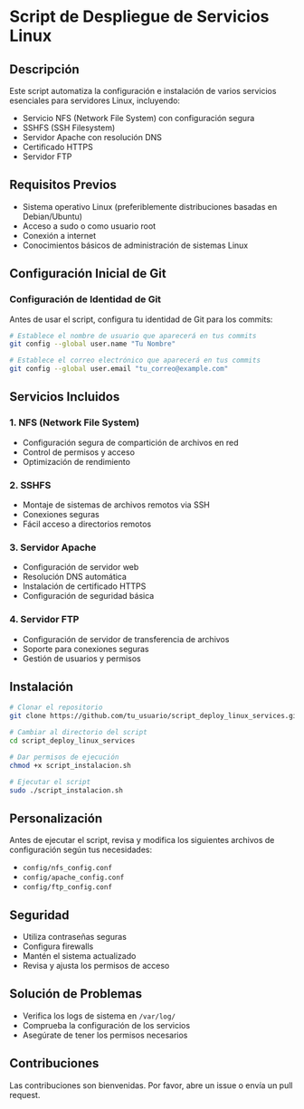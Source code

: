 # Script de Despliegue de Servicios Linux

## Descripción
Este script automatiza la configuración e instalación de varios servicios esenciales para servidores Linux, incluyendo:
- Servicio NFS (Network File System) con configuración segura
- SSHFS (SSH Filesystem)
- Servidor Apache con resolución DNS 
- Certificado HTTPS
- Servidor FTP

## Requisitos Previos
- Sistema operativo Linux (preferiblemente distribuciones basadas en Debian/Ubuntu)
- Acceso a sudo o como usuario root
- Conexión a internet
- Conocimientos básicos de administración de sistemas Linux

## Configuración Inicial de Git

### Configuración de Identidad de Git
Antes de usar el script, configura tu identidad de Git para los commits:

```bash
# Establece el nombre de usuario que aparecerá en tus commits
git config --global user.name "Tu Nombre"

# Establece el correo electrónico que aparecerá en tus commits
git config --global user.email "tu_correo@example.com"
```

## Servicios Incluidos

### 1. NFS (Network File System)
- Configuración segura de compartición de archivos en red
- Control de permisos y acceso
- Optimización de rendimiento

### 2. SSHFS
- Montaje de sistemas de archivos remotos via SSH
- Conexiones seguras
- Fácil acceso a directorios remotos

### 3. Servidor Apache
- Configuración de servidor web
- Resolución DNS automática
- Instalación de certificado HTTPS
- Configuración de seguridad básica

### 4. Servidor FTP
- Configuración de servidor de transferencia de archivos
- Soporte para conexiones seguras
- Gestión de usuarios y permisos

## Instalación

```bash
# Clonar el repositorio
git clone https://github.com/tu_usuario/script_deploy_linux_services.git

# Cambiar al directorio del script
cd script_deploy_linux_services

# Dar permisos de ejecución
chmod +x script_instalacion.sh

# Ejecutar el script
sudo ./script_instalacion.sh
```

## Personalización
Antes de ejecutar el script, revisa y modifica los siguientes archivos de configuración según tus necesidades:
- `config/nfs_config.conf`
- `config/apache_config.conf`
- `config/ftp_config.conf`

## Seguridad
- Utiliza contraseñas seguras
- Configura firewalls
- Mantén el sistema actualizado
- Revisa y ajusta los permisos de acceso

## Solución de Problemas
- Verifica los logs de sistema en `/var/log/`
- Comprueba la configuración de los servicios
- Asegúrate de tener los permisos necesarios

## Contribuciones
Las contribuciones son bienvenidas. Por favor, abre un issue o envía un pull request.
